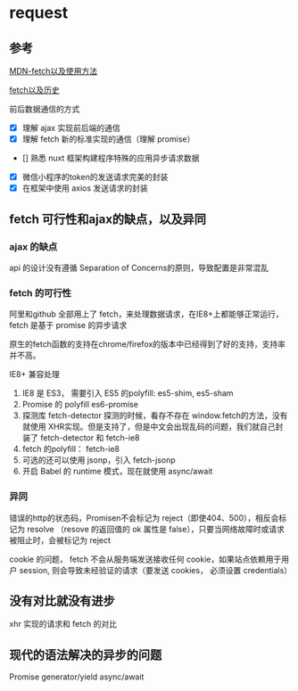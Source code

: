 # request

## 参考

[MDN-fetch以及使用方法](https://developer.mozilla.org/zh-CN/docs/Web/API/Fetch_API/Using_Fetch)

[fetch以及历史](https://segmentfault.com/a/1190000003810652)

前后数据通信的方式

- [x] 理解 ajax 实现前后端的通信
- [x] 理解 fetch 新的标准实现的通信（理解 promise）
- [] 熟悉 nuxt 框架构建程序特殊的应用异步请求数据
- [x] 微信小程序的token的发送请求完美的封装
- [x] 在框架中使用 axios 发送请求的封装

## fetch 可行性和ajax的缺点，以及异同

### ajax 的缺点

api 的设计没有遵循 Separation of Concerns的原则，导致配置是非常混乱

### fetch 的可行性

阿里和github  全部用上了 fetch，来处理数据请求，在IE8+上都能够正常运行，fetch 是基于 promise 的异步请求

原生的fetch函数的支持在chrome/firefox的版本中已经得到了好的支持，支持率并不高。

IE8+ 兼容处理

1. IE8 是 ES3， 需要引入 ES5 的polyfill: es5-shim, es5-sham
2. Promise 的 polyfill es6-promise
3. 探测库 fetch-detector
探测的时候，看存不存在 window.fetch的方法，没有就使用 XHR实现。但是支持了，但是中文会出现乱码的问题，我们就自己封装了 fetch-detector 和 fetch-ie8
4. fetch 的polyfill： fetch-ie8
5. 可选的还可以使用 jsonp，引入 fetch-jsonp
6. 开启 Babel 的 runtime 模式，现在就使用 async/await

### 异同

错误的http的状态码，Promisen不会标记为 reject（即使404、500），相反会标记为 resolve （resove 的返回值的 ok 属性是 false），只要当网络故障时或请求被阻止时，会被标记为 reject

cookie 的问题， fetch 不会从服务端发送接收任何 cookie，如果站点依赖用于用户 session, 则会导致未经验证的请求（要发送 cookies， 必须设置 credentials）

## 没有对比就没有进步

xhr 实现的请求和 fetch 的对比

## 现代的语法解决的异步的问题

Promise
generator/yield
async/await
